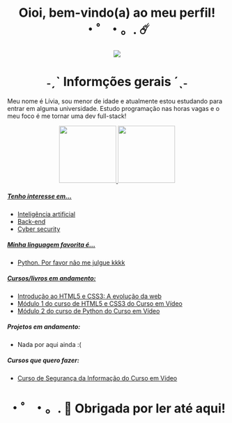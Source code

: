   <div align="center"> 
    <h1> Oioi, bem-vindo(a) ao meu perfil! ・゜・。. ☄️ </h1>
  </div>
 
<div id="header" align="center">
  <img src="https://giffiles.alphacoders.com/195/195287.gif" />
</div>

<div align="center">
  <h1> ˗ˏˋ Informções gerais ´ˎ˗ </h1>
</div>

Meu nome é Lívia, sou menor de idade e atualmente estou estudando para entrar em alguma universidade. Estudo programação nas horas vagas e o meu foco é me tornar uma dev full-stack! 

<div align="center">

  <a href="https://github.com/livia-lima">
  <img height="131em" src="https://github-readme-stats.vercel.app/api?username=livia-lima&show_icons=true&theme=tokyonight&include_all_commits=true&count_private=true"/>
  <img height="131em" src="https://github-readme-stats.vercel.app/api/top-langs/?username=livia-lima&layout=compact&langs_count=7&theme=tokyonight"/>
  
</div>

##### Tenho interesse em...
- Inteligência artificial
- Back-end 
- Cyber security

##### Minha linguagem favorita é...
- Python. Por favor não me julgue kkkk

##### Cursos/livros em andamento:
- <a href ="https://altabooks.com.br/produto/introducao-ao-html5-e-css3-a-evolucao-da-web/">Introdução ao HTML5 e CSS3: A evolução da web </a>
- <a href= "https://www.youtube.com/playlist?list=PLHz_AreHm4dkZ9-atkcmcBaMZdmLHft8n"/>Módulo 1 do curso de HTML5 e CSS3 do Curso em Vídeo </a>
- <a href= "https://www.youtube.com/playlist?list=PLHz_AreHm4dk_nZHmxxf_J0WRAqy5Czye"/>Módulo 2 do curso de Python do Curso em Vídeo </a>

##### Projetos em andamento:
- Nada por aqui ainda :(

##### Cursos que quero fazer:
- <a href="https://www.youtube.com/playlist?list=PLHz_AreHm4dlaTyjolzCFC6IjLzO8O0XV"/>Curso de Segurança da Informação do Curso em Vídeo </a>

<div align="center">
  <h1> ・゜・。. 🚀 Obrigada por ler até aqui! </h1>
 </div>
